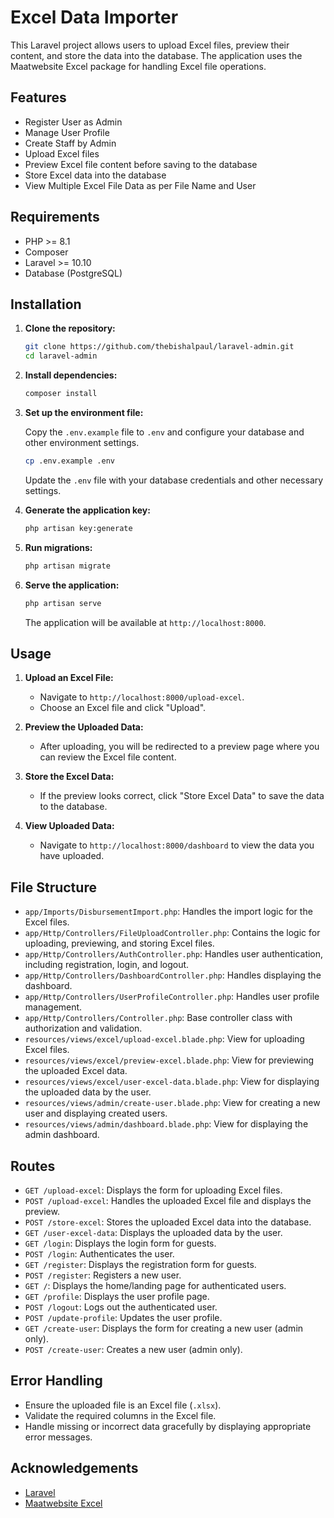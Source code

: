 # Excel Data Importer

This Laravel project allows users to upload Excel files, preview their content, and store the data into the database. The application uses the Maatwebsite Excel package for handling Excel file operations.

## Features
- Register User as Admin
- Manage User Profile
- Create Staff by Admin
- Upload Excel files
- Preview Excel file content before saving to the database
- Store Excel data into the database
- View Multiple Excel File Data as per File Name and User

## Requirements

- PHP >= 8.1
- Composer
- Laravel >= 10.10
- Database (PostgreSQL)

## Installation

1. **Clone the repository:**

    ```bash
    git clone https://github.com/thebishalpaul/laravel-admin.git
    cd laravel-admin
    ```

2. **Install dependencies:**

    ```bash
    composer install
    ```

3. **Set up the environment file:**

    Copy the `.env.example` file to `.env` and configure your database and other environment settings.

    ```bash
    cp .env.example .env
    ```

    Update the `.env` file with your database credentials and other necessary settings.

4. **Generate the application key:**

    ```bash
    php artisan key:generate
    ```

5. **Run migrations:**

    ```bash
    php artisan migrate
    ```

6. **Serve the application:**

    ```bash
    php artisan serve
    ```

    The application will be available at `http://localhost:8000`.

## Usage

1. **Upload an Excel File:**

    - Navigate to `http://localhost:8000/upload-excel`.
    - Choose an Excel file and click "Upload".

2. **Preview the Uploaded Data:**

    - After uploading, you will be redirected to a preview page where you can review the Excel file content.

3. **Store the Excel Data:**

    - If the preview looks correct, click "Store Excel Data" to save the data to the database.

4. **View Uploaded Data:**

    - Navigate to `http://localhost:8000/dashboard` to view the data you have uploaded.

## File Structure

- `app/Imports/DisbursementImport.php`: Handles the import logic for the Excel files.
- `app/Http/Controllers/FileUploadController.php`: Contains the logic for uploading, previewing, and storing Excel files.
- `app/Http/Controllers/AuthController.php`: Handles user authentication, including registration, login, and logout.
- `app/Http/Controllers/DashboardController.php`: Handles displaying the dashboard.
- `app/Http/Controllers/UserProfileController.php`: Handles user profile management.
- `app/Http/Controllers/Controller.php`: Base controller class with authorization and validation.
- `resources/views/excel/upload-excel.blade.php`: View for uploading Excel files.
- `resources/views/excel/preview-excel.blade.php`: View for previewing the uploaded Excel data.
- `resources/views/excel/user-excel-data.blade.php`: View for displaying the uploaded data by the user.
- `resources/views/admin/create-user.blade.php`: View for creating a new user and displaying created users.
- `resources/views/admin/dashboard.blade.php`: View for displaying the admin dashboard.

## Routes

- `GET /upload-excel`: Displays the form for uploading Excel files.
- `POST /upload-excel`: Handles the uploaded Excel file and displays the preview.
- `POST /store-excel`: Stores the uploaded Excel data into the database.
- `GET /user-excel-data`: Displays the uploaded data by the user.
- `GET /login`: Displays the login form for guests.
- `POST /login`: Authenticates the user.
- `GET /register`: Displays the registration form for guests.
- `POST /register`: Registers a new user.
- `GET /`: Displays the home/landing page for authenticated users.
- `GET /profile`: Displays the user profile page.
- `POST /logout`: Logs out the authenticated user.
- `POST /update-profile`: Updates the user profile.
- `GET /create-user`: Displays the form for creating a new user (admin only).
- `POST /create-user`: Creates a new user (admin only).

## Error Handling

- Ensure the uploaded file is an Excel file (`.xlsx`).
- Validate the required columns in the Excel file.
- Handle missing or incorrect data gracefully by displaying appropriate error messages.


## Acknowledgements

- [Laravel](https://laravel.com/)
- [Maatwebsite Excel](https://github.com/Maatwebsite/Laravel-Excel)